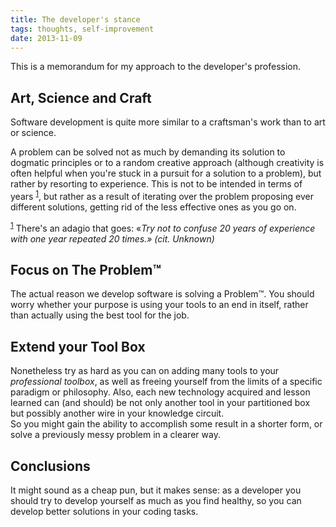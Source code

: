 ```yaml
---
title: The developer's stance
tags: thoughts, self-improvement
date: 2013-11-09
---
```


This is a memorandum for my approach to the developer's profession.

## Art, Science and Craft
Software development is quite more similar to a craftsman's work than to art or science.

A problem can be solved not as much by demanding its solution to dogmatic principles or to a random creative approach
(although creativity is often helpful when you're stuck in a pursuit for a solution to a problem), but rather by
resorting to experience. This is not to be intended in terms of years <sup id="orignote1">[1](#footnote1)</sup>, but rather as a result of
iterating over the problem proposing ever different solutions, getting rid of the less effective ones as you go on.

<sup id="footnote1">[1](#orignote1)</sup> There's an adagio that goes: «_Try not to confuse 20 years of experience with one year repeated 20 times.» (cit. Unknown)_

## Focus on The Problem™
The actual reason we develop software is solving a Problem™. You should worry whether your purpose is using your tools to an end in itself, rather than actually using the best tool for the job.

## Extend your Tool Box
Nonetheless try as hard as you can on adding many tools to your *professional toolbox*, as well as freeing yourself from the limits of a specific paradigm or philosophy.  Also, each new technology acquired and lesson learned can (and should) be not only another tool in your partitioned box but possibly another wire in your knowledge circuit.  
So you might gain the ability to accomplish some result in a shorter form, or solve a previously messy problem in a clearer way.

## Conclusions
It might sound as a cheap pun, but it makes sense: as a developer you should try to develop yourself as much as you find healthy, so you can develop better solutions in your coding tasks.

